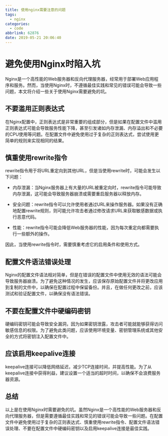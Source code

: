 ```yaml
---
title: 使用nginx需要注意的问题
tags:
  - nginx
categories:
  - code
abbrlink: 62876
date: 2019-05-21 20:06:40
---
```


<!--more-->

# 避免使用Nginx时陷入坑

Nginx是一个高性能的Web服务器和反向代理服务器，经常用于部署Web应用程序和服务。然而，当使用Nginx时，不遵循最佳实践和常见的错误可能会导致一些问题，本文将介绍一些关于使用Nginx需要避免的坑。

## 不要滥用正则表达式

在Nginx配置中，正则表达式是非常重要的组成部分，但是如果在配置文件中滥用正则表达式可能会导致服务性能下降，甚至引发诸如内存泄漏、内存溢出和不必要的CPU使用等问题。在配置文件中避免使用过于复杂的正则表达式，尝试使用更简单的规则来实现相同的结果。

## 慎重使用rewrite指令

rewrite指令用于将URL重定向到其他URL，但是当使用rewrite时，可能会发生以下问题：

- 内存泄漏：当Nginx服务器上有大量的URL被重定向时，rewrite指令可能导致内存泄漏，这可能会导致服务器崩溃或需要重启服务器以释放内存。

- 安全问题：rewrite指令可以允许使用者通过URL来操作服务器。如果没有正确地配置rewrite规则，则可能允许攻击者通过修改请求URL来获取敏感数据或执行恶意代码。

- 性能：rewrite指令可能会降低Web服务器的性能，因为每次重定向都需要执行一些额外的操作。

因此，当使用rewrite指令时，需要慎重考虑它的启用条件和使用方式。

## 配置文件语法错误处理

Nginx的配置文件语法相对简单，但是在错误的配置文件中使用无效的语法可能会导致服务器崩溃。为了避免这种情况的发生，应该保存原始配置文件并将更改应用到复制的文件中，以确保在配置过程中保留备份。并且，在做任何更改之前，应该测试和验证配置文件，以确保没有语法错误。

## 不要在配置文件中硬编码密钥

硬编码密钥可能会导致安全漏洞，因为如果密钥泄露，攻击者可能就能够获得访问敏感信息的权限。为了避免此类问题，应该使用环境变量、密钥管理系统或其他安全的方式将密钥注入配置文件中。

## 应该启用keepalive连接

keepalive连接可以降低网络延迟，减少TCP连接时间，并提高性能。为了从keepalive连接中获得利益，建议设置一个适当的超时时间，以确保不会浪费服务器资源。

## 总结

以上是在使用Nginx时需要避免的坑。虽然Nginx是一个高性能的Web服务器和反向代理服务器，但是需要遵循最佳实践和常见的错误可能会导致一些问题。在配置文件中避免使用过于复杂的正则表达式、慎重使用rewrite指令、配置文件语法错误处理、不要在配置文件中硬编码密钥以及启用keepalive连接是最佳实践。